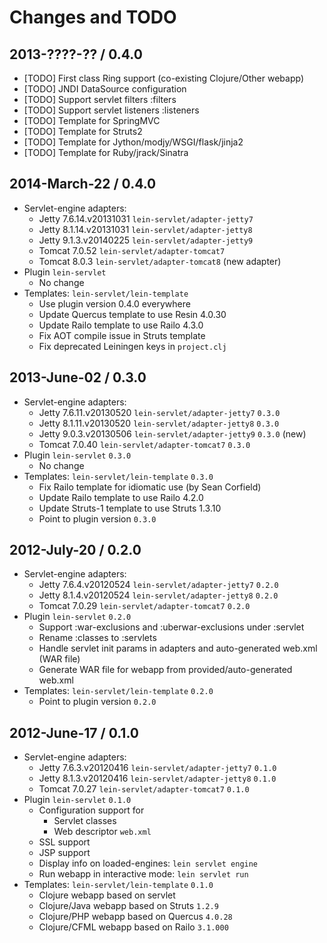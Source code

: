 # Changes and TODO


## 2013-????-?? / 0.4.0

* [TODO] First class Ring support (co-existing Clojure/Other webapp)
* [TODO] JNDI DataSource configuration
* [TODO] Support servlet filters :filters
* [TODO] Support servlet listeners :listeners
* [TODO] Template for SpringMVC
* [TODO] Template for Struts2
* [TODO] Template for Jython/modjy/WSGI/flask/jinja2
* [TODO] Template for Ruby/jrack/Sinatra


## 2014-March-22 / 0.4.0

* Servlet-engine adapters:
  * Jetty 7.6.14.v20131031 `lein-servlet/adapter-jetty7`
  * Jetty 8.1.14.v20131031 `lein-servlet/adapter-jetty8`
  * Jetty 9.1.3.v20140225  `lein-servlet/adapter-jetty9`
  * Tomcat 7.0.52 `lein-servlet/adapter-tomcat7`
  * Tomcat 8.0.3 `lein-servlet/adapter-tomcat8` (new adapter)
* Plugin `lein-servlet`
  * No change
* Templates: `lein-servlet/lein-template`
  * Use plugin version 0.4.0 everywhere
  * Update Quercus template to use Resin 4.0.30
  * Update Railo template to use Railo 4.3.0
  * Fix AOT compile issue in Struts template
  * Fix deprecated Leiningen keys in `project.clj`


## 2013-June-02 / 0.3.0

* Servlet-engine adapters:
  * Jetty 7.6.11.v20130520 `lein-servlet/adapter-jetty7` `0.3.0`
  * Jetty 8.1.11.v20130520 `lein-servlet/adapter-jetty8` `0.3.0`
  * Jetty 9.0.3.v20130506  `lein-servlet/adapter-jetty9` `0.3.0` (new)
  * Tomcat 7.0.40 `lein-servlet/adapter-tomcat7` `0.3.0`
* Plugin `lein-servlet` `0.3.0`
  * No change
* Templates: `lein-servlet/lein-template` `0.3.0`
  * Fix Railo template for idiomatic use (by Sean Corfield)
  * Update Railo template to use Railo 4.2.0
  * Update Struts-1 template to use Struts 1.3.10
  * Point to plugin version `0.3.0`


## 2012-July-20 / 0.2.0

* Servlet-engine adapters:
  * Jetty 7.6.4.v20120524 `lein-servlet/adapter-jetty7` `0.2.0`
  * Jetty 8.1.4.v20120524 `lein-servlet/adapter-jetty8` `0.2.0`
  * Tomcat 7.0.29 `lein-servlet/adapter-tomcat7` `0.2.0`
* Plugin `lein-servlet` `0.2.0`
  * Support :war-exclusions and :uberwar-exclusions under :servlet
  * Rename :classes to :servlets
  * Handle servlet init params in adapters and auto-generated web.xml (WAR file)
  * Generate WAR file for webapp from provided/auto-generated web.xml
* Templates: `lein-servlet/lein-template` `0.2.0`
  * Point to plugin version `0.2.0`


## 2012-June-17 / 0.1.0

* Servlet-engine adapters:
  * Jetty 7.6.3.v20120416 `lein-servlet/adapter-jetty7` `0.1.0`
  * Jetty 8.1.3.v20120416 `lein-servlet/adapter-jetty8` `0.1.0`
  * Tomcat 7.0.27 `lein-servlet/adapter-tomcat7` `0.1.0`
* Plugin `lein-servlet` `0.1.0`
  * Configuration support for
    * Servlet classes
    * Web descriptor `web.xml`
  * SSL support
  * JSP support
  * Display info on loaded-engines: `lein servlet engine`
  * Run webapp in interactive mode: `lein servlet run`
* Templates: `lein-servlet/lein-template` `0.1.0`
  * Clojure webapp based on servlet
  * Clojure/Java webapp based on Struts `1.2.9`
  * Clojure/PHP webapp based on Quercus `4.0.28`
  * Clojure/CFML webapp based on Railo `3.1.000`

